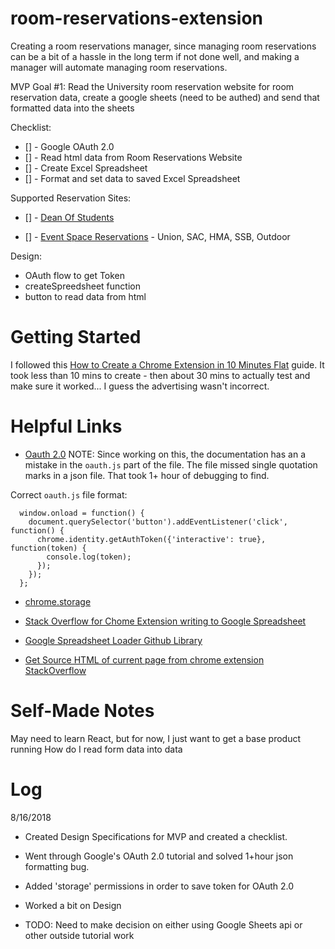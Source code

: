 # room-reservations-extension

Creating a room reservations manager, since managing room reservations can be a bit of a hassle in the long term if not done well, and making a manager will automate managing room reservations.

MVP Goal #1:
Read the University room reservation website for room reservation data, create a google sheets (need to be authed) and send that formatted data into the sheets

Checklist:
- [] - Google OAuth 2.0
- [] - Read html data from Room Reservations Website
- [] - Create Excel Spreadsheet
- [] - Format and set data to saved Excel Spreadsheet

Supported Reservation Sites:
- [] - [Dean Of Students](https://deanofstudents.utexas.edu/secure/sa/roomapp.php)

- [] - [Event Space Reservations](https://ems.universityunions.utexas.edu/VirtualEms/) - Union, SAC, HMA, SSB, Outdoor

Design:
- OAuth flow to get Token
- createSpreedsheet function
- button to read data from html

# Getting Started

I followed this [How to Create a Chrome Extension in 10 Minutes Flat](https://www.sitepoint.com/create-chrome-extension-10-minutes-flat/) guide. It took less than 10 mins to create - then about 30 mins to actually test and make sure it worked... I guess the advertising wasn't incorrect.


# Helpful Links

- [Oauth 2.0](https://developer.chrome.com/extensions/tut_oauth)
NOTE: Since working on this, the documentation has an a mistake in the `oauth.js` part of the file. The file missed single quotation marks in a json file. That took 1+ hour of debugging to find.

Correct `oauth.js` file format:
```
  window.onload = function() {
    document.querySelector('button').addEventListener('click', function() {
      chrome.identity.getAuthToken({'interactive': true}, function(token) {
        console.log(token);
      });
    });
  };
```

- [chrome.storage](https://developer.chrome.com/extensions/storage)

- [Stack Overflow for Chome Extension writing to Google Spreadsheet](https://stackoverflow.com/questions/20450438/chrome-extension-writing-to-google-spreadsheet)

- [Google Spreadsheet Loader Github Library](https://github.com/vkadam/gsloader)

- [Get Source HTML of current page from chrome extension StackOverflow](
https://stackoverflow.com/questions/11684454/getting-the-source-html-of-the-current-page-from-chrome-extension)

# Self-Made Notes
May need to learn React, but for now, I just want to get a base product running
How do I read form data into data

# Log

8/16/2018

- Created Design Specifications for MVP and created a checklist.

- Went through Google's OAuth 2.0 tutorial and solved 1+hour json formatting bug.

- Added 'storage' permissions in order to save token for OAuth 2.0

- Worked a bit on Design

- TODO: Need to make decision on either using Google Sheets api or other outside tutorial work











